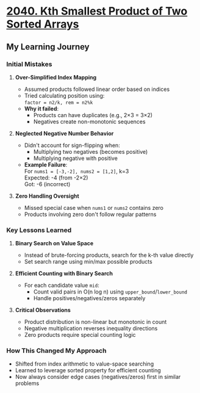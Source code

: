 # [2040. Kth Smallest Product of Two Sorted Arrays](https://leetcode.com/problems/kth-smallest-product-of-two-sorted-arrays/)

## My Learning Journey

### Initial Mistakes
1. **Over-Simplified Index Mapping**  
   - Assumed products followed linear order based on indices  
   - Tried calculating position using:  
     ```factor = n2/k, rem = n2%k```  
   - **Why it failed**:  
     - Products can have duplicates (e.g., 2×3 = 3×2)  
     - Negatives create non-monotonic sequences  

2. **Neglected Negative Number Behavior**  
   - Didn't account for sign-flipping when:  
     - Multiplying two negatives (becomes positive)  
     - Multiplying negative with positive  
   - **Example Failure**:  
     For `nums1 = [-3,-2], nums2 = [1,2]`, k=3  
     Expected: -4 (from -2×2)  
     Got: -6 (incorrect)  

3. **Zero Handling Oversight**  
   - Missed special case when `nums1` or `nums2` contains zero  
   - Products involving zero don't follow regular patterns  

### Key Lessons Learned
1. **Binary Search on Value Space**  
   - Instead of brute-forcing products, search for the k-th value directly  
   - Set search range using min/max possible products  

2. **Efficient Counting with Binary Search**  
   - For each candidate value `mid`:  
     - Count valid pairs in O(n log n) using `upper_bound`/`lower_bound`  
     - Handle positives/negatives/zeros separately  

3. **Critical Observations**  
   - Product distribution is non-linear but monotonic in count  
   - Negative multiplication reverses inequality directions  
   - Zero products require special counting logic  

### How This Changed My Approach
- Shifted from index arithmetic to value-space searching  
- Learned to leverage sorted property for efficient counting  
- Now always consider edge cases (negatives/zeros) first in similar problems  
